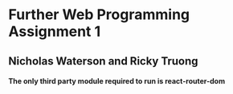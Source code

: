 # Further Web Programming Assignment 1
## Nicholas Waterson and Ricky Truong

#### The only third party module required to run is react-router-dom